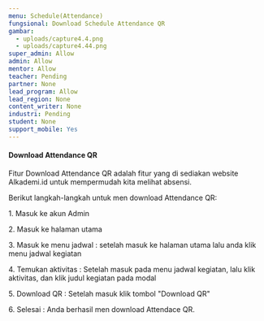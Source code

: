 ```yaml
---
menu: Schedule(Attendance)
fungsional: Download Schedule Attendance QR
gambar:
  - uploads/capture4.4.png
  - uploads/capture4.44.png
super_admin: Allow
admin: Allow
mentor: Allow
teacher: Pending
partner: None
lead_program: Allow
lead_region: None
content_writer: None
industri: Pending
student: None
support_mobile: Yes
---
```

#### Download Attendance QR

F﻿itur Download Attendance QR adalah fitur yang di sediakan website Alkademi.id untuk mempermudah kita melihat absensi.

B﻿erikut langkah-langkah  untuk men download Attendance QR:

1﻿. Masuk ke akun Admin

2﻿. Masuk ke halaman utama

3﻿. Masuk ke menu jadwal : setelah masuk ke halaman utama lalu anda klik menu jadwal kegiatan

4﻿. Temukan aktivitas : Setelah masuk pada menu jadwal kegiatan, lalu klik  aktivitas, dan klik judul kegiatan pada modal

5﻿. Download QR : Setelah masuk klik tombol "Download QR"

6﻿. Selesai : Anda berhasil men download Attendace QR.